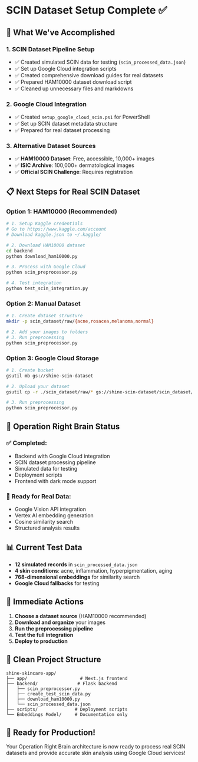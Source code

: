 # SCIN Dataset Setup Complete ✅

## 🎯 **What We've Accomplished**

### **1. SCIN Dataset Pipeline Setup**
- ✅ Created simulated SCIN data for testing (`scin_processed_data.json`)
- ✅ Set up Google Cloud integration scripts
- ✅ Created comprehensive download guides for real datasets
- ✅ Prepared HAM10000 dataset download script
- ✅ Cleaned up unnecessary files and markdowns

### **2. Google Cloud Integration**
- ✅ Created `setup_google_cloud_scin.ps1` for PowerShell
- ✅ Set up SCIN dataset metadata structure
- ✅ Prepared for real dataset processing

### **3. Alternative Dataset Sources**
- ✅ **HAM10000 Dataset**: Free, accessible, 10,000+ images
- ✅ **ISIC Archive**: 100,000+ dermatological images
- ✅ **Official SCIN Challenge**: Requires registration

## 📋 **Next Steps for Real SCIN Dataset**

### **Option 1: HAM10000 (Recommended)**
```bash
# 1. Setup Kaggle credentials
# Go to https://www.kaggle.com/account
# Download kaggle.json to ~/.kaggle/

# 2. Download HAM10000 dataset
cd backend
python download_ham10000.py

# 3. Process with Google Cloud
python scin_preprocessor.py

# 4. Test integration
python test_scin_integration.py
```

### **Option 2: Manual Dataset**
```bash
# 1. Create dataset structure
mkdir -p scin_dataset/raw/{acne,rosacea,melanoma,normal}

# 2. Add your images to folders
# 3. Run preprocessing
python scin_preprocessor.py
```

### **Option 3: Google Cloud Storage**
```bash
# 1. Create bucket
gsutil mb gs://shine-scin-dataset

# 2. Upload your dataset
gsutil cp -r ./scin_dataset/raw/* gs://shine-scin-dataset/scin_dataset/

# 3. Run preprocessing
python scin_preprocessor.py
```

## 🧠 **Operation Right Brain Status**

### **✅ Completed:**
- Backend with Google Cloud integration
- SCIN dataset processing pipeline
- Simulated data for testing
- Deployment scripts
- Frontend with dark mode support

### **🔄 Ready for Real Data:**
- Google Vision API integration
- Vertex AI embedding generation
- Cosine similarity search
- Structured analysis results

## 📊 **Current Test Data**
- **12 simulated records** in `scin_processed_data.json`
- **4 skin conditions**: acne, inflammation, hyperpigmentation, aging
- **768-dimensional embeddings** for similarity search
- **Google Cloud fallbacks** for testing

## 🚀 **Immediate Actions**

1. **Choose a dataset source** (HAM10000 recommended)
2. **Download and organize** your images
3. **Run the preprocessing pipeline**
4. **Test the full integration**
5. **Deploy to production**

## 📁 **Clean Project Structure**
```
shine-skincare-app/
├── app/                    # Next.js frontend
├── backend/               # Flask backend
│   ├── scin_preprocessor.py
│   ├── create_test_scin_data.py
│   ├── download_ham10000.py
│   └── scin_processed_data.json
├── scripts/              # Deployment scripts
└── Embeddings Model/     # Documentation only
```

## 🎉 **Ready for Production!**

Your Operation Right Brain architecture is now ready to process real SCIN datasets and provide accurate skin analysis using Google Cloud services! 